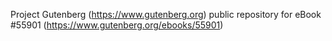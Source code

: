 Project Gutenberg (https://www.gutenberg.org) public repository for
eBook #55901 (https://www.gutenberg.org/ebooks/55901)
